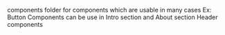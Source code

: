 components folder for components which are usable in many cases
Ex: Button Components can be use in Intro section and About section
Header components
